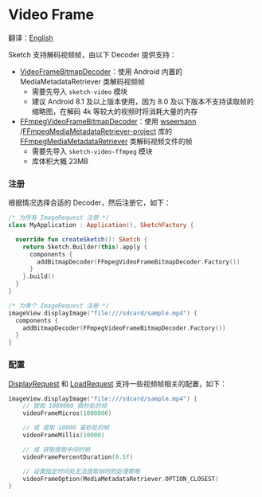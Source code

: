 # Video Frame

翻译：[English](video_frame.md)

Sketch 支持解码视频帧，由以下 Decoder 提供支持：

* [VideoFrameBitmapDecoder]：使用 Android 内置的 MediaMetadataRetriever 类解码视频帧
    * 需要先导入 `sketch-video` 模块
    * 建议 Android 8.1 及以上版本使用，因为 8.0 及以下版本不支持读取帧的缩略图，在解码 4k 等较大的视频时将消耗大量的内存
* [FFmpegVideoFrameBitmapDecoder]：使用 [wseemann]
  /[FFmpegMediaMetadataRetriever-project] 库的 [FFmpegMediaMetadataRetriever] 类解码视频文件的帧
    * 需要先导入 `sketch-video-ffmpeg` 模块
    * 库体积大概 23MB

### 注册

根据情况选择合适的 Decoder，然后注册它，如下：

```kotlin
/* 为所有 ImageRequest 注册 */
class MyApplication : Application(), SketchFactory {

  override fun createSketch(): Sketch {
    return Sketch.Builder(this).apply {
      components {
        addBitmapDecoder(FFmpegVideoFrameBitmapDecoder.Factory())
      }
    }.build()
  }
}

/* 为单个 ImageRequest 注册 */
imageView.displayImage("file:///sdcard/sample.mp4") {
  components {
    addBitmapDecoder(FFmpegVideoFrameBitmapDecoder.Factory())
  }
}
```

### 配置

[DisplayRequest] 和 [LoadRequest] 支持一些视频帧相关的配置，如下：

```kotlin
imageView.displayImage("file:///sdcard/sample.mp4") {
    // 提取 1000000 微秒处的帧
    videoFrameMicros(1000000)

    // 或 提取 10000 毫秒处的帧
    videoFrameMillis(10000)

    // 或 获取提取中间的帧
    videoFramePercentDuration(0.5f)

    // 设置指定时间处无法提取帧时的处理策略
    videoFrameOption(MediaMetadataRetriever.OPTION_CLOSEST)
}
```

[wseemann]: https://github.com/wseemann

[FFmpegMediaMetadataRetriever-project]: https://github.com/wseemann/FFmpegMediaMetadataRetriever

[FFmpegMediaMetadataRetriever]: https://github.com/wseemann/FFmpegMediaMetadataRetriever/blob/master/core/src/main/kotlin/wseemann/media/FFmpegMediaMetadataRetriever.java

[VideoFrameBitmapDecoder]: ../../sketch-video/src/main/kotlin/com/github/panpf/sketch/decode/VideoFrameBitmapDecoder.kt

[FFmpegVideoFrameBitmapDecoder]: ../../sketch-video-ffmpeg/src/main/kotlin/com/github/panpf/sketch/decode/FFmpegVideoFrameBitmapDecoder.kt

[DisplayRequest]: ../../sketch-core/src/main/kotlin/com/github/panpf/sketch/request/DisplayRequest.kt

[LoadRequest]: ../../sketch-core/src/main/kotlin/com/github/panpf/sketch/request/LoadRequest.kt

[ImageRequest]: ../../sketch-core/src/main/kotlin/com/github/panpf/sketch/request/ImageRequest.kt
